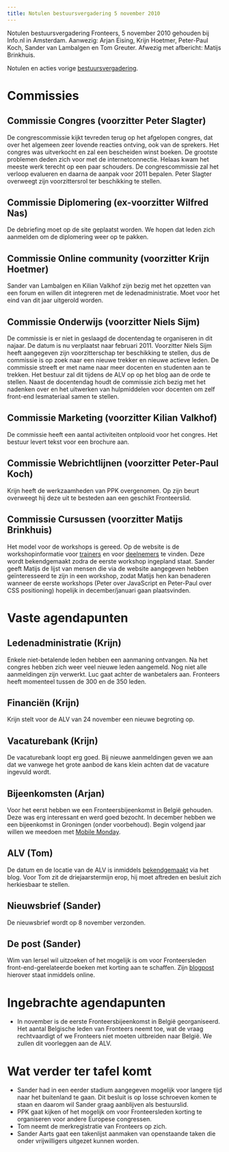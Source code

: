 ```yaml
---
title: Notulen bestuursvergadering 5 november 2010
---
```

Notulen bestuursvergadering Fronteers, 5 november 2010 gehouden bij Info.nl in Amsterdam. Aanwezig: Arjan Eising, Krijn Hoetmer, Peter-Paul Koch, Sander van Lambalgen en Tom Greuter. Afwezig met afbericht: Matijs Brinkhuis.

Notulen en acties vorige [bestuursvergadering](/vereniging/bestuur/notulen/01-06-2010).

# Commissies

## Commissie Congres (voorzitter Peter Slagter)

De congrescommissie kijkt tevreden terug op het afgelopen congres, dat over het algemeen zeer lovende reacties ontving, ook van de sprekers. Het congres was uitverkocht en zal een bescheiden winst boeken. De grootste problemen deden zich voor met de internetconnectie. Helaas kwam het meeste werk terecht op een paar schouders. De congrescommissie zal het verloop evalueren en daarna de aanpak voor 2011 bepalen. Peter Slagter overweegt zijn voorzittersrol ter beschikking te stellen.

## Commissie Diplomering (ex-voorzitter Wilfred Nas)

De debriefing moet op de site geplaatst worden. We hopen dat leden zich aanmelden om de diplomering weer op te pakken.

## Commissie Online community (voorzitter Krijn Hoetmer)

Sander van Lambalgen en Kilian Valkhof zijn bezig met het opzetten van een forum en willen dit integreren met de ledenadministratie. Moet voor het eind van dit jaar uitgerold worden.

## Commissie Onderwijs (voorzitter Niels Sijm)

De commissie is er niet in geslaagd de docentendag te organiseren in dit najaar. De datum is nu verplaatst naar februari 2011. Voorzitter Niels Sijm heeft aangegeven zijn voorzitterschap ter beschikking te stellen, dus de commissie is op zoek naar een nieuwe trekker en nieuwe actieve leden. De commissie streeft er met name naar meer docenten en studenten aan te trekken. Het bestuur zal dit tijdens de ALV op op het blog aan de orde te stellen. Naast de docentendag houdt de commissie zich bezig met het nadenken over en het uitwerken van hulpmiddelen voor docenten om zelf front-end lesmateriaal samen te stellen.

## Commissie Marketing (voorzitter Kilian Valkhof)

De commissie heeft een aantal activiteiten ontplooid voor het congres. Het bestuur levert tekst voor een brochure aan.

## Commissie Webrichtlijnen (voorzitter Peter-Paul Koch)

Krijn heeft de werkzaamheden van PPK overgenomen. Op zijn beurt overweegt hij deze uit te besteden aan een geschikt Fronteerslid.

## Commissie Cursussen (voorzitter Matijs Brinkhuis)

Het model voor de workshops is gereed. Op de website is de workshopinformatie voor [trainers](/workshops/voor-trainers) en voor [deelnemers](/workshops/voor-deelnemers) te vinden. Deze wordt bekendgemaakt zodra de eerste workshop ingepland staat. Sander geeft Matijs de lijst van mensen die via de website aangegeven hebben geïnteresseerd te zijn in een workshop, zodat Matijs hen kan benaderen wanneer de eerste workshops (Peter over JavaScript en Peter-Paul over CSS positioning) hopelijk in december/januari gaan plaatsvinden.

# Vaste agendapunten

## Ledenadministratie (Krijn)

Enkele niet-betalende leden hebben een aanmaning ontvangen. Na het congres hebben zich weer veel nieuwe leden aangemeld. Nog niet alle aanmeldingen zijn verwerkt. Luc gaat achter de wanbetalers aan. Fronteers heeft momenteel tussen de 300 en de 350 leden.

## Financiën (Krijn)

Krijn stelt voor de ALV van 24 november een nieuwe begroting op.

## Vacaturebank (Krijn)

De vacaturebank loopt erg goed. Bij nieuwe aanmeldingen geven we aan dat we vanwege het grote aanbod de kans klein achten dat de vacature ingevuld wordt.

## Bijeenkomsten (Arjan)

Voor het eerst hebben we een Fronteersbijeenkomst in België gehouden. Deze was erg interessant en werd goed bezocht. In december hebben we een bijeenkomst in Groningen (onder voorbehoud). Begin volgend jaar willen we meedoen met [Mobile Monday](http://www.mobilemonday.nl/).

## ALV (Tom)

De datum en de locatie van de ALV is inmiddels [bekendgemaakt](/blog/2010/11/meld-je-aan-voor-de-algemene-ledenvergadering-2010) via het blog. Voor Tom zit de driejaarstermijn erop, hij moet aftreden en besluit zich herkiesbaar te stellen.

## Nieuwsbrief (Sander)

De nieuwsbrief wordt op 8 november verzonden.

## De post (Sander)

Wim van Iersel wil uitzoeken of het mogelijk is om voor Fronteersleden front-end-gerelateerde boeken met korting aan te schaffen. Zijn [blogpost](/blog/2010/11/fronteers-boekenclub) hierover staat inmiddels online.

# Ingebrachte agendapunten

* In november is de eerste Fronteersbijeenkomst in België georganiseerd. Het aantal Belgische leden van Fronteers neemt toe, wat de vraag rechtvaardigt of we Fronteers niet moeten uitbreiden naar België. We zullen dit voorleggen aan de ALV.

# Wat verder ter tafel komt

* Sander had in een eerder stadium aangegeven mogelijk voor langere tijd naar het buitenland te gaan. Dit besluit is op losse schroeven komen te staan en daarom wil Sander graag aanblijven als bestuurslid.
* PPK gaat kijken of het mogelijk om voor Fronteersleden korting te organiseren voor andere Europese congressen.
* Tom neemt de merkregistratie van Fronteers op zich.
* Sander Aarts gaat een takenlijst aanmaken van openstaande taken die onder vrijwilligers uitgezet kunnen worden.